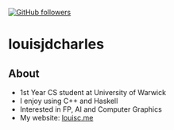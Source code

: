 [![GitHub followers](https://img.shields.io/github/followers/louisjdcharles.svg?style=social&label=Follow&maxAge=2592000)](https://github.com/louisjdcharles?tab=followers)

# louisjdcharles

## About

- 1st Year CS student at University of Warwick
- I enjoy using C++ and Haskell
- Interested in FP, AI and Computer Graphics
- My website: [louisc.me](https://louisc.me/)
